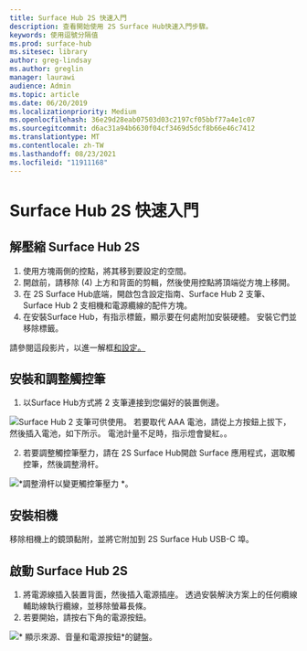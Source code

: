 ```yaml
---
title: Surface Hub 2S 快速入門
description: 查看開始使用 2S Surface Hub快速入門步驟。
keywords: 使用逗號分隔值
ms.prod: surface-hub
ms.sitesec: library
author: greg-lindsay
ms.author: greglin
manager: laurawi
audience: Admin
ms.topic: article
ms.date: 06/20/2019
ms.localizationpriority: Medium
ms.openlocfilehash: 36e29d28eab07503d03c2197cf05bbf77a4e1c07
ms.sourcegitcommit: d6ac31a94b6630f04cf3469d5dcf8b66e46c7412
ms.translationtype: MT
ms.contentlocale: zh-TW
ms.lasthandoff: 08/23/2021
ms.locfileid: "11911168"
---
```

# <a name="surface-hub-2s-quick-start"></a>Surface Hub 2S 快速入門

## <a name="unpack-surface-hub-2s"></a>解壓縮 Surface Hub 2S

1. 使用方塊兩側的控點，將其移到要設定的空間。
2. 開啟前，請移除 (4) 上方和背面的剪輯，然後使用控點將頂端從方塊上移開。
3. 在 2S Surface Hub底端，開啟包含設定指南、Surface Hub 2 支筆、Surface Hub 2 支相機和電源纜線的配件方塊。
4. 在安裝Surface Hub，有指示標籤，顯示要在何處附加安裝硬體。 安裝它們並移除標籤。

請參閱這段影片，以進一解框[和設定。](https://youtu.be/fCrxdNXvru4)

## <a name="install-and-adjust-pen"></a>安裝和調整觸控筆

1. 以Surface Hub方式將 2 支筆連接到您偏好的裝置側邊。

![*Surface Hub 2 支筆可供使用。 若要取代 AAA 電池，請從上方按鈕上拔下，然後插入電池，如下所示。 電池計量不足時，指示燈會變紅。*。](images/sh2-pen.png) <br>

2. 若要調整觸控筆壓力，請在 2S Surface Hub開啟 Surface 應用程式，選取觸控筆，然後調整滑杆。

![*調整滑杆以變更觸控筆壓力 *。](images/sh2-pen-pressure.png) <br>

## <a name="install-camera"></a>安裝相機

移除相機上的鏡頭黏附，並將它附加到 2S Surface Hub USB-C 埠。

## <a name="start-surface-hub-2s"></a>啟動 Surface Hub 2S

1. 將電源線插入裝置背面，然後插入電源插座。 透過安裝解決方案上的任何纜線輔助線執行纜線，並移除螢幕長條。
2. 若要開始，請按右下角的電源按鈕。

![* 顯示來源、音量和電源按鈕*的鍵盤。](images/sh2-keypad.png) <br>
